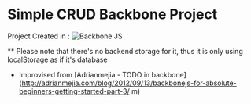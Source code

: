 # Simple CRUD Backbone Project

Project Created in : 
![Backbone JS](http://backbonejs.org/docs/images/backbone.png "Backbone Logo")

** Please note that there's no backend storage for it, thus it is only using localStorage as if it's database


- Improvised from [Adrianmejia - TODO in backbone](http://adrianmejia.com/blog/2012/09/13/backbonejs-for-absolute-beginners-getting-started-part-3/ m)
